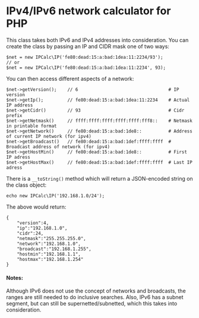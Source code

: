# IPv4/IPv6 network calculator for PHP

This class takes both IPv6 and IPv4 addresses into consideration.
You can create the class by passing an IP and CIDR mask one of two ways:
```
$net = new IPCalc\IP('fe80:dead:15:a:bad:1dea:11:2234/93');
// or
$net = new IPCalc\IP('fe80:dead:15:a:bad:1dea:11:2234', 93);
```
You can then access different aspects of a network:
```
$net->getVersion();    // 6                                  # IP version
$net->getIp();         // fe80:dead:15:a:bad:1dea:11:2234    # Actual IP address
$net->getCidr()        // 93                                 # Cidr prefix
$net->getNetmask()     // ffff:ffff:ffff:ffff:ffff:fff8::    # Netmask in printable format
$net->getNetwork()     // fe80:dead:15:a:bad:1de8::          # Address of current IP network (for ipv4)
$net->getBroadcast()   // fe80:dead:15:a:bad:1def:ffff:ffff  # Broadcast address of network (for ipv4)
$net->getHostMin()     // fe80:dead:15:a:bad:1de8::          # First IP adress
$net->getHostMax()     // fe80:dead:15:a:bad:1def:ffff:ffff  # Last IP adress
```
There is a `__toString()` method which will return a JSON-encoded string on the class object:
```
echo new IPCalc\IP('192.168.1.0/24');
```
The above would return:
```
{
    "version":4,
    "ip":"192.168.1.0",
    "cidr":24,
    "netmask":"255.255.255.0",
    "network":"192.168.1.0",
    "broadcast":"192.168.1.255",
    "hostmin":"192.168.1.1",
    "hostmax":"192.168.1.254"
}
```

#### Notes:

Although IPv6 does not use the concept of networks and broadcasts, the ranges are still needed to do inclusive searches. Also, IPv6 has a subnet segment, but can still be supernetted/subnetted, which this takes into consideration.
